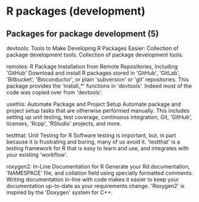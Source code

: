 # R packages (development)

## Packages for package development (5)

devtools: Tools to Make Developing R Packages Easier: Collection of package development tools.
Collection of package development tools.

remotes: R Package Installation from Remote Repositories, Including 'GitHub'
Download and install R packages stored in 'GitHub', 'GitLab', 'Bitbucket', 'Bioconductor', or plain 'subversion' or 'git' repositories. This package provides the 'install_*' functions in 'devtools'. Indeed most of the code was copied over from 'devtools'.

usethis: Automate Package and Project Setup
Automate package and project setup tasks that are otherwise performed manually. This includes setting up unit testing, test coverage, continuous integration, Git, 'GitHub', licenses, 'Rcpp', 'RStudio' projects, and more.

testthat: Unit Testing for R
Software testing is important, but, in part because it is frustrating and boring, many of us avoid it. 'testthat' is a testing framework for R that is easy to learn and use, and integrates with your existing 'workflow'.

roxygen2: In-Line Documentation for R
Generate your Rd documentation, 'NAMESPACE' file, and collation field using specially formatted comments. Writing documentation in-line with code makes it easier to keep your documentation up-to-date as your requirements change. 'Roxygen2' is inspired by the 'Doxygen' system for C++.
